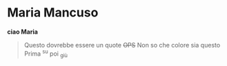# Maria Mancuso
**ciao Maria**
>Questo dovrebbe essere un quote
~~OPS~~
Non so che colore sia questo 
Prima <sup>su</sup> poi <sub>giù</sub>
